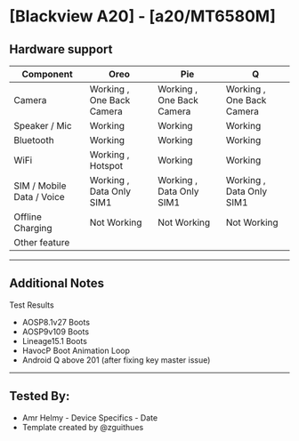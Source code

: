 # [Blackview A20] - [a20/MT6580M]
## Hardware support

| Component                 | Oreo                      | Pie                       | Q                         |
|---------------------------|---------------------------|---------------------------|---------------------------|
| Camera                    | Working , One Back Camera | Working , One Back Camera | Working , One Back Camera |
| Speaker / Mic             | Working                   | Working                   | Working                   |
| Bluetooth                 | Working                   | Working                   | Working                   |
| WiFi                      | Working , Hotspot         | Working                   | Working                   |
| SIM / Mobile Data / Voice | Working , Data Only SIM1  | Working , Data Only SIM1  | Working , Data Only SIM1  |
| Offline Charging          | Not Working               | Not Working               | Not Working               |
| Other feature             |                           |                           |                           |
---

## Additional Notes
 Test Results
  *  AOSP8.1v27 Boots
  *  AOSP9v109  Boots
  *  Lineage15.1  Boots
  *  HavocP       Boot Animation Loop
  *  Android Q above 201 (after fixing key master issue)
    
 ***
 ## Tested By:
* Amr Helmy - Device Specifics - Date
* Template created by @zguithues